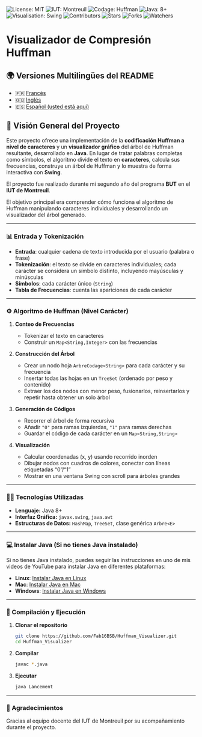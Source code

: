 ![License: MIT](https://img.shields.io/badge/Licence-MIT-green)
![IUT: Montreuil](https://img.shields.io/badge/IUT-Montreuil-red)
![Codage: Huffman](https://img.shields.io/badge/Codage-Huffman-purple)
![Java: 8+](https://img.shields.io/badge/Java-8%2B-brightgreen)
![Visualisation: Swing](https://img.shields.io/badge/Visualisation-Swing-yellow)
![Contributors](https://img.shields.io/badge/Contributors-1-orange)
![Stars](https://img.shields.io/github/stars/Fab16BSB/Huffman_Visualizer?color=orange)
![Forks](https://img.shields.io/github/forks/Fab16BSB/Huffman_Visualizer?color=orange)
![Watchers](https://img.shields.io/github/watchers/Fab16BSB/Huffman_Visualizer?color=orange)

# Visualizador de Compresión Huffman

## 🌍 Versiones Multilingües del README

- 🇫🇷 [Francés](./README.fr.md)  
- 🇬🇧 [Inglés](./README.md)  
- 🇪🇸 [Español (usted está aquí)](#)  

## 📘 Visión General del Proyecto

Este proyecto ofrece una implementación de la **codificación Huffman a nivel de caracteres** y un **visualizador gráfico** del árbol de Huffman resultante, desarrollado en **Java**. En lugar de tratar palabras completas como símbolos, el algoritmo divide el texto en **caracteres**, calcula sus frecuencias, construye un árbol de Huffman y lo muestra de forma interactiva con **Swing**.

El proyecto fue realizado durante mi segundo año del programa **BUT** en el **IUT de Montreuil**.

El objetivo principal era comprender cómo funciona el algoritmo de Huffman manipulando caracteres individuales y desarrollando un visualizador del árbol generado.

---

### 📊 Entrada y Tokenización

- **Entrada**: cualquier cadena de texto introducida por el usuario (palabra o frase)  
- **Tokenización**: el texto se divide en caracteres individuales; cada carácter se considera un símbolo distinto, incluyendo mayúsculas y minúsculas  
- **Símbolos**: cada carácter único (`String`)  
- **Tabla de Frecuencias**: cuenta las apariciones de cada carácter  

---

### ⚙️ Algoritmo de Huffman (Nivel Carácter)

1. **Conteo de Frecuencias**  
   - Tokenizar el texto en caracteres  
   - Construir un `Map<String,Integer>` con las frecuencias  

2. **Construcción del Árbol**  
   - Crear un nodo hoja `ArbreCodage<String>` para cada carácter y su frecuencia  
   - Insertar todas las hojas en un `TreeSet` (ordenado por peso y contenido)  
   - Extraer los dos nodos con menor peso, fusionarlos, reinsertarlos y repetir hasta obtener un solo árbol  

3. **Generación de Códigos**  
   - Recorrer el árbol de forma recursiva  
   - Añadir `"0"` para ramas izquierdas, `"1"` para ramas derechas  
   - Guardar el código de cada carácter en un `Map<String,String>`  

4. **Visualización**  
   - Calcular coordenadas (x, y) usando recorrido inorden  
   - Dibujar nodos con cuadros de colores, conectar con líneas etiquetadas “0”/“1”  
   - Mostrar en una ventana Swing con scroll para árboles grandes  

---

### 🧑‍💻 Tecnologías Utilizadas

- **Lenguaje:** Java 8+  
- **Interfaz Gráfica:** `javax.swing`, `java.awt`  
- **Estructuras de Datos:** `HashMap`, `TreeSet`, clase genérica `Arbre<E>`  

---

### 💻 Instalar Java (Si no tienes Java instalado)

Si no tienes Java instalado, puedes seguir las instrucciones en uno de mis videos de YouTube para instalar Java en diferentes plataformas:

- **Linux**: [Instalar Java en Linux](https://www.youtube.com/watch?v=-9G2YARJ0jM)
- **Mac**: [Instalar Java en Mac](https://www.youtube.com/watch?v=hts1lGSKZfc&t=1s)
- **Windows**: [Instalar Java en Windows](https://www.youtube.com/watch?v=vCQHCYM_OVY)
  
---

### 📝 Compilación y Ejecución

1. **Clonar el repositorio**  
   ```bash
   git clone https://github.com/Fab16BSB/Huffman_Visualizer.git
   cd Huffman_Visualizer
   ```

2. **Compilar**
   ```bash
   javac *.java
   ```

3. **Ejecutar**
   ```bash
   java Lancement
   ```
   
---

### 🙌 Agradecimientos
Gracias al equipo docente del IUT de Montreuil por su acompañamiento durante el proyecto.
